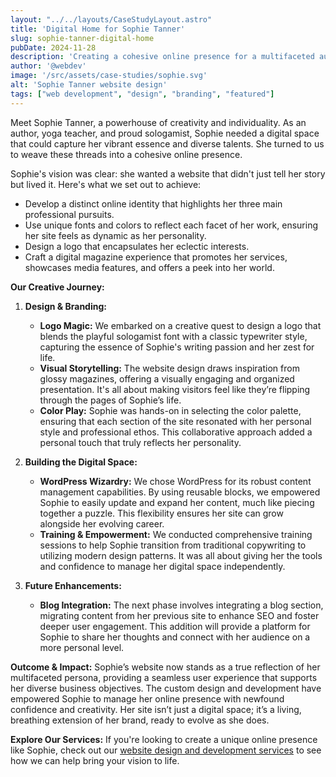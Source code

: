 ```yaml
---
layout: "../../layouts/CaseStudyLayout.astro"
title: 'Digital Home for Sophie Tanner'
slug: sophie-tanner-digital-home
pubDate: 2024-11-28
description: 'Creating a cohesive online presence for a multifaceted author, yoga teacher, and sologamist.'
author: '@webdev'
image: '/src/assets/case-studies/sophie.svg'
alt: 'Sophie Tanner website design'
tags: ["web development", "design", "branding", "featured"]
---
```


Meet Sophie Tanner, a powerhouse of creativity and individuality. As an author, yoga teacher, and proud sologamist, Sophie needed a digital space that could capture her vibrant essence and diverse talents. She turned to us to weave these threads into a cohesive online presence.

Sophie's vision was clear: she wanted a website that didn't just tell her story but lived it. Here's what we set out to achieve:
- Develop a distinct online identity that highlights her three main professional pursuits.
- Use unique fonts and colors to reflect each facet of her work, ensuring her site feels as dynamic as her personality.
- Design a logo that encapsulates her eclectic interests.
- Craft a digital magazine experience that promotes her services, showcases media features, and offers a peek into her world.

**Our Creative Journey:**
1. **Design & Branding:**
   - **Logo Magic:** We embarked on a creative quest to design a logo that blends the playful sologamist font with a classic typewriter style, capturing the essence of Sophie's writing passion and her zest for life.
   - **Visual Storytelling:** The website design draws inspiration from glossy magazines, offering a visually engaging and organized presentation. It's all about making visitors feel like they’re flipping through the pages of Sophie’s life.
   - **Color Play:** Sophie was hands-on in selecting the color palette, ensuring that each section of the site resonated with her personal style and professional ethos. This collaborative approach added a personal touch that truly reflects her personality.

2. **Building the Digital Space:**
   - **WordPress Wizardry:** We chose WordPress for its robust content management capabilities. By using reusable blocks, we empowered Sophie to easily update and expand her content, much like piecing together a puzzle. This flexibility ensures her site can grow alongside her evolving career.
   - **Training & Empowerment:** We conducted comprehensive training sessions to help Sophie transition from traditional copywriting to utilizing modern design patterns. It was all about giving her the tools and confidence to manage her digital space independently.

3. **Future Enhancements:**
   - **Blog Integration:** The next phase involves integrating a blog section, migrating content from her previous site to enhance SEO and foster deeper user engagement. This addition will provide a platform for Sophie to share her thoughts and connect with her audience on a more personal level.

**Outcome & Impact:**
Sophie’s website now stands as a true reflection of her multifaceted persona, providing a seamless user experience that supports her diverse business objectives. The custom design and development have empowered Sophie to manage her online presence with newfound confidence and creativity. Her site isn’t just a digital space; it’s a living, breathing extension of her brand, ready to evolve as she does.

**Explore Our Services:**
If you're looking to create a unique online presence like Sophie, check out our [website design and development services](https://atomichorse.agency/services/) to see how we can help bring your vision to life.